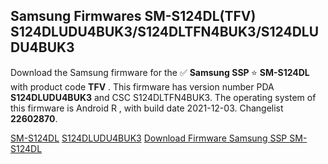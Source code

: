 <h2>Samsung Firmwares SM-S124DL(TFV) S124DLUDU4BUK3/S124DLTFN4BUK3/S124DLUDU4BUK3</h2>
Download the Samsung firmware for the ✅ <strong>Samsung SSP </strong> ⭐ <strong>SM-S124DL</strong> with product code <strong>TFV</strong> . This firmware has version number PDA <strong>S124DLUDU4BUK3</strong> and CSC S124DLTFN4BUK3. The operating system of this firmware is Android R , with build date 2021-12-03. Changelist <strong>22602870</strong>.


[SM-S124DL](https://samfirm.shop/samsung/model/SM-S124DL)
[S124DLUDU4BUK3](https://samfirm.shop/samsung/pda/S124DLUDU4BUK3)
[Download Firmware Samsung SSP SM-S124DL](https://samfirm.shop/samsung/firmware/479972)
